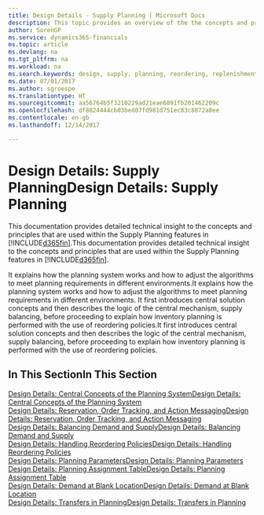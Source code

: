 ```yaml
---
title: Design Details - Supply Planning | Microsoft Docs
description: This topic provides an overview of the the concepts and principles that are used within the Supply Planning features in Dynamics 365.
author: SorenGP
ms.service: dynamics365-financials
ms.topic: article
ms.devlang: na
ms.tgt_pltfrm: na
ms.workload: na
ms.search.keywords: design, supply, planning, reordering, replenishment
ms.date: 07/01/2017
ms.author: sgroespe
ms.translationtype: HT
ms.sourcegitcommit: aa56764b5f3210229ad21eae6891fb201462209c
ms.openlocfilehash: df8824444cb03bed07fd981d751ec83c8872a8ee
ms.contentlocale: en-gb
ms.lasthandoff: 12/14/2017

---
```

# <a name="design-details-supply-planning"></a><span data-ttu-id="e395f-103">Design Details: Supply Planning</span><span class="sxs-lookup"><span data-stu-id="e395f-103">Design Details: Supply Planning</span></span>
<span data-ttu-id="e395f-104">This documentation provides detailed technical insight to the concepts and principles that are used within the Supply Planning features in [!INCLUDE[d365fin](includes/d365fin_md.md)].</span><span class="sxs-lookup"><span data-stu-id="e395f-104">This documentation provides detailed technical insight to the concepts and principles that are used within the Supply Planning features in [!INCLUDE[d365fin](includes/d365fin_md.md)].</span></span>  

<span data-ttu-id="e395f-105">It explains how the planning system works and how to adjust the algorithms to meet planning requirements in different environments.</span><span class="sxs-lookup"><span data-stu-id="e395f-105">It explains how the planning system works and how to adjust the algorithms to meet planning requirements in different environments.</span></span> <span data-ttu-id="e395f-106">It first introduces central solution concepts and then describes the logic of the central mechanism, supply balancing, before proceeding to explain how inventory planning is performed with the use of reordering policies.</span><span class="sxs-lookup"><span data-stu-id="e395f-106">It first introduces central solution concepts and then describes the logic of the central mechanism, supply balancing, before proceeding to explain how inventory planning is performed with the use of reordering policies.</span></span>  

## <a name="in-this-section"></a><span data-ttu-id="e395f-107">In This Section</span><span class="sxs-lookup"><span data-stu-id="e395f-107">In This Section</span></span>  
[<span data-ttu-id="e395f-108">Design Details: Central Concepts of the Planning System</span><span class="sxs-lookup"><span data-stu-id="e395f-108">Design Details: Central Concepts of the Planning System</span></span>](design-details-central-concepts-of-the-planning-system.md)  
[<span data-ttu-id="e395f-109">Design Details: Reservation, Order Tracking, and Action Messaging</span><span class="sxs-lookup"><span data-stu-id="e395f-109">Design Details: Reservation, Order Tracking, and Action Messaging</span></span>](design-details-reservation-order-tracking-and-action-messaging.md)  
[<span data-ttu-id="e395f-110">Design Details: Balancing Demand and Supply</span><span class="sxs-lookup"><span data-stu-id="e395f-110">Design Details: Balancing Demand and Supply</span></span>](design-details-balancing-demand-and-supply.md)  
[<span data-ttu-id="e395f-111">Design Details: Handling Reordering Policies</span><span class="sxs-lookup"><span data-stu-id="e395f-111">Design Details: Handling Reordering Policies</span></span>](design-details-handling-reordering-policies.md)  
[<span data-ttu-id="e395f-112">Design Details: Planning Parameters</span><span class="sxs-lookup"><span data-stu-id="e395f-112">Design Details: Planning Parameters</span></span>](design-details-planning-parameters.md)  
[<span data-ttu-id="e395f-113">Design Details: Planning Assignment Table</span><span class="sxs-lookup"><span data-stu-id="e395f-113">Design Details: Planning Assignment Table</span></span>](design-details-planning-assignment-table.md)  
[<span data-ttu-id="e395f-114">Design Details: Demand at Blank Location</span><span class="sxs-lookup"><span data-stu-id="e395f-114">Design Details: Demand at Blank Location</span></span>](design-details-demand-at-blank-location.md)  
[<span data-ttu-id="e395f-115">Design Details: Transfers in Planning</span><span class="sxs-lookup"><span data-stu-id="e395f-115">Design Details: Transfers in Planning</span></span>](design-details-transfers-in-planning.md)

